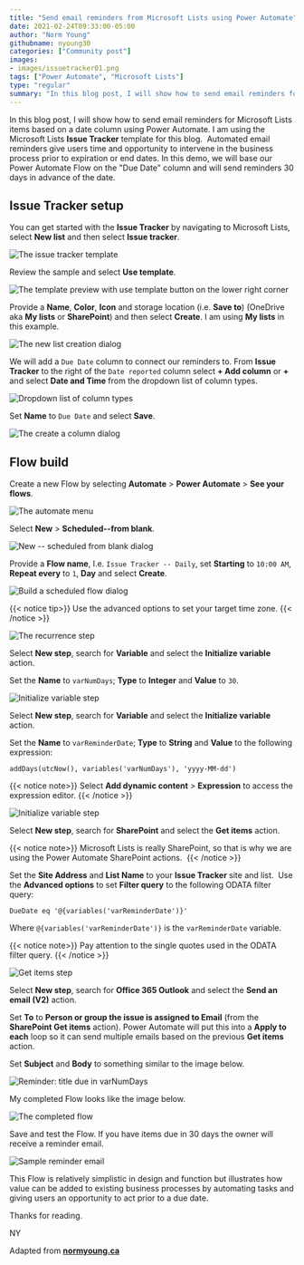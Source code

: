 ```yaml
---
title: "Send email reminders from Microsoft Lists using Power Automate"
date: 2021-02-24T09:33:00-05:00
author: "Norm Young"
githubname: nyoung30
categories: ["Community post"]
images:
- images/issuetracker01.png
tags: ["Power Automate", "Microsoft Lists"]
type: "regular"
summary: "In this blog post, I will show how to send email reminders for Microsoft Lists items based on a date column using Power Automate. "
---
```


In this blog post, I will show how to send email reminders for Microsoft Lists items based on a date column using Power Automate. I am using the Microsoft Lists **Issue Tracker** template for this blog.  Automated email reminders give users time and opportunity to intervene in the business process prior to expiration or end dates. In this demo, we will base our Power Automate Flow on the "Due Date" column and will send reminders 30 days in advance of the date.

## Issue Tracker setup 

You can get started with the **Issue Tracker** by navigating to Microsoft Lists, select **New list** and then select **Issue tracker**.

![The issue tracker template](images/issuetracker01.png)

Review the sample and select **Use template**.

![The template preview with use template button on the lower right corner](images/issuetracker02.png)

Provide a **Name**, **Color**, **Icon** and storage location (i.e. **Save to**) (OneDrive aka **My lists** or **SharePoint**) and then select **Create**. I am using **My lists** in this example.

![The new list creation dialog](images/issuetracker03.png)


We will add a `Due Date` column to connect our reminders to. From **Issue Tracker** to the right of the `Date reported` column select **+ Add column** or **+** and select **Date and Time** from the dropdown list of column types. 

![Dropdown list of column types](images/stormin_30_4-1613402858860.png)

Set **Name** to `Due Date` and select **Save**.

![The create a column dialog](images/stormin_30_5-1613403503451.png)

## Flow build 

Create a new Flow by selecting **Automate** \> **Power Automate** \> **See your flows**.

![The automate menu](images/image-23.png)

Select **New** \> **Scheduled--from blank**.

![New -- scheduled from blank dialog](images/image-24.png)

Provide a **Flow name**, I.e. `Issue Tracker -- Daily`, set **Starting** to `10:00 AM`, **Repeat every** to `1`, **Day** and select **Create**.

![Build a scheduled flow dialog](images/image-25.png)

{{< notice tip>}}
Use the advanced options to set your target time zone.
{{< /notice >}}


![The recurrence step](images/image-26.png)

Select **New step**, search for **Variable** and select the **Initialize variable** action. 

Set the **Name** to `varNumDays`; **Type** to **Integer** and **Value** to `30`.

![Initialize variable step](images/image-27.png)

Select **New step**, search for **Variable** and select the **Initialize variable** action.  

Set the **Name** to `varReminderDate`; **Type** to **String** and **Value** to the following expression:

```powerappsfl
addDays(utcNow(), variables('varNumDays'), 'yyyy-MM-dd')
```

{{< notice note>}}
Select **Add dynamic content** \> **Expression** to access the expression editor.
{{< /notice >}}

![Initialize variable step](images/image-28.png)

Select **New step**, search for **SharePoint** and select the **Get items** action. 

{{< notice note>}}
Microsoft Lists is really SharePoint, so that is why we are using the Power Automate SharePoint actions. 
{{< /notice >}}

Set the **Site Address** and **List Name** to your **Issue Tracker** site and list.  Use the **Advanced options** to set **Filter query** to the following ODATA filter query:

```powerappsfl
DueDate eq '@{variables('varReminderDate')}'
```

Where `@{variables('varReminderDate')}` is the `varReminderDate` variable. 

{{< notice note>}}
Pay attention to the single quotes used in the ODATA filter query.
{{< /notice >}}

![Get items step](images/image-30.png)

Select **New step**, search for **Office 365 Outlook** and select the **Send an email (V2)** action.

Set **To** to **Person or group the issue is assigned to Email** (from the **SharePoint Get items** action). Power Automate will put this into a **Apply to each** loop so it can send multiple emails based on the previous **Get items** action.

Set **Subject** and **Body** to something similar to the image below.

![Reminder: title due in varNumDays](images/image-31.png)

My completed Flow looks like the image below.

![The completed flow](images/image-33.png)

Save and test the Flow. If you have items due in 30 days the owner will receive a reminder email.

![Sample reminder email](images/image-32.png)


This Flow is relatively simplistic in design and function but illustrates how value can be added to existing business processes by automating tasks and giving users an opportunity to act prior to a due date.

Thanks for reading.

NY

Adapted from **[normyoung.ca](https://normyoung.ca/2020/09/18/send-email-reminders-from-microsoft-lists-using-power-automate/)**
